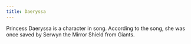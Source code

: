 ```yaml
---
title: Daeryssa
---
```


Princess Daeryssa is a character in song. According to the song, she was once saved by Serwyn the Mirror Shield from Giants.


